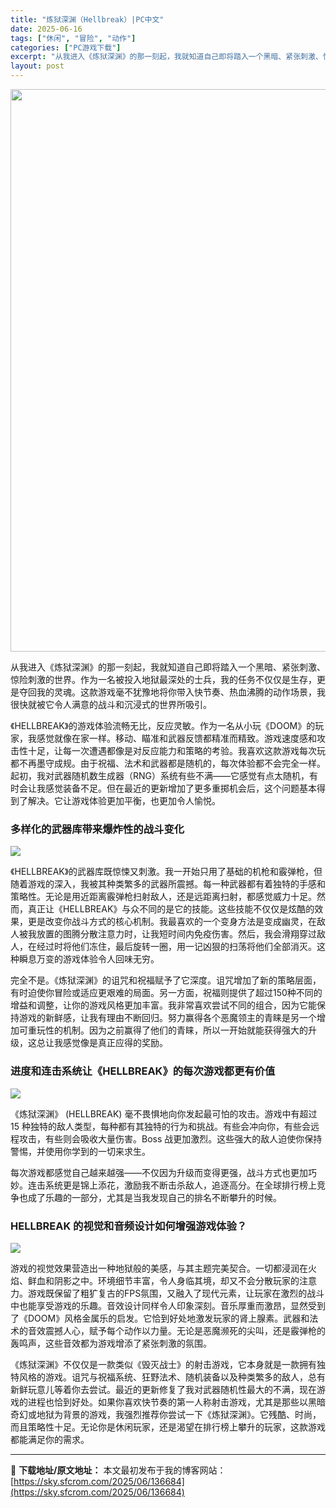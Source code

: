 ```yaml
---
title: "炼狱深渊（Hellbreak）|PC中文"
date: 2025-06-16
tags: ["休闲", "冒险", "动作"]
categories: ["PC游戏下载"]
excerpt: "从我进入《炼狱深渊》的那一刻起，我就知道自己即将踏入一个黑暗、紧张刺激、惊险刺激的世界。作为一名被投入地狱最深处的士兵，我的任务不仅仅是生存，更是夺回我的灵魂。这款游戏毫不犹豫地将你带入快节奏、热血沸腾的动作场景，我很快就被它令人满意的战斗和沉浸式的世界所吸引。 《HELLBREAK》的游戏体验流畅&hellip;"
layout: post
---
```


<img class="aligncenter size-full wp-image-136685" src="https://sky.sfcrom.com/wp-content/uploads/2025/06/2025061609525242.webp" alt="" width="600" height="900" />

从我进入《炼狱深渊》的那一刻起，我就知道自己即将踏入一个黑暗、紧张刺激、惊险刺激的世界。作为一名被投入地狱最深处的士兵，我的任务不仅仅是生存，更是夺回我的灵魂。这款游戏毫不犹豫地将你带入快节奏、热血沸腾的动作场景，我很快就被它令人满意的战斗和沉浸式的世界所吸引。

《HELLBREAK》的游戏体验流畅无比，反应灵敏。作为一名从小玩《DOOM》的玩家，我感觉就像在家一样。移动、瞄准和武器反馈都精准而精致。游戏速度感和攻击性十足，让每一次遭遇都像是对反应能力和策略的考验。我喜欢这款游戏每次玩都不再墨守成规。由于祝福、法术和武器都是随机的，每次体验都不会完全一样。起初，我对武器随机数生成器（RNG）系统有些不满——它感觉有点太随机，有时会让我感觉装备不足。但在最近的更新增加了更多重掷机会后，这个问题基本得到了解决。它让游戏体验更加平衡，也更加令人愉悦。
<h3>多样化的武器库带来爆炸性的战斗变化</h3>
<img src="https://shared.akamai.steamstatic.com/store_item_assets/steam/apps/3043760/2b9518796e3c5e087b74bb64ee5b9cfa6d8feb9a/ss_2b9518796e3c5e087b74bb64ee5b9cfa6d8feb9a.1920x1080.jpg?t=1749836694" />

《HELLBREAK》的武器库既惊悚又刺激。我一开始只用了基础的机枪和霰弹枪，但随着游戏的深入，我被其种类繁多的武器所震撼。每一种武器都有着独特的手感和策略性。无论是用近距离霰弹枪扫射敌人，还是远距离扫射，都感觉威力十足。然而，真正让《HELLBREAK》与众不同的是它的技能。这些技能不仅仅是炫酷的效果，更是改变你战斗方式的核心机制。我最喜欢的一个变身方法是变成幽灵，在敌人被我放置的图腾分散注意力时，让我短时间内免疫伤害。然后，我会滑翔穿过敌人，在经过时将他们冻住，最后旋转一圈，用一记凶狠的扫荡将他们全部消灭。这种瞬息万变的游戏体验令人回味无穷。

完全不是。《炼狱深渊》的诅咒和祝福赋予了它深度。诅咒增加了新的策略层面，有时迫使你冒险或适应更艰难的局面。另一方面，祝福则提供了超过150种不同的增益和调整，让你的游戏风格更加丰富。我非常喜欢尝试不同的组合，因为它能保持游戏的新鲜感，让我有理由不断回归。努力赢得各个恶魔领主的青睐是另一个增加可重玩性的机制。因为之前赢得了他们的青睐，所以一开始就能获得强大的升级，这总让我感觉像是真正应得的奖励。
<h3>进度和连击系统让《HELLBREAK》的每次游戏都更有价值</h3>
<img src="https://shared.akamai.steamstatic.com/store_item_assets/steam/apps/3043760/ss_fbc8e843d3d6ab5ed80b8e380ccea578b952cc39.1920x1080.jpg?t=1749836694" />

《炼狱深渊》 (HELLBREAK) 毫不畏惧地向你发起最可怕的攻击。游戏中有超过 15 种独特的敌人类型，每种都有其独特的行为和挑战。有些会冲向你，有些会远程攻击，有些则会吸收大量伤害。Boss 战更加激烈。这些强大的敌人迫使你保持警惕，并使用你学到的一切来求生。

每次游戏都感觉自己越来越强——不仅因为升级而变得更强，战斗方式也更加巧妙。连击系统更是锦上添花，激励我不断击杀敌人，追逐高分。在全球排行榜上竞争也成了乐趣的一部分，尤其是当我发现自己的排名不断攀升的时候。
<h3>HELLBREAK 的视觉和音频设计如何增强游戏体验？</h3>
<img src="https://shared.akamai.steamstatic.com/store_item_assets/steam/apps/3043760/ss_f79ef99e4a3e7c47b1fa8d989e1b5fe42a9f03cb.1920x1080.jpg?t=1749836694" />

游戏的视觉效果营造出一种地狱般的美感，与其主题完美契合。一切都浸润在火焰、鲜血和阴影之中。环境细节丰富，令人身临其境，却又不会分散玩家的注意力。游戏既保留了粗犷复古的FPS氛围，又融入了现代元素，让玩家在激烈的战斗中也能享受游戏的乐趣。音效设计同样令人印象深刻。音乐厚重而激昂，显然受到了《DOOM》风格金属乐的启发。它恰到好处地激发玩家的肾上腺素。武器和法术的音效震撼人心，赋予每个动作以力量。无论是恶魔濒死的尖叫，还是霰弹枪的轰鸣声，这些音效都为游戏增添了紧张刺激的氛围。

《炼狱深渊》不仅仅是一款类似《毁灭战士》的射击游戏，它本身就是一款拥有独特风格的游戏。诅咒与祝福系统、狂野法术、随机装备以及种类繁多的敌人，总有新鲜玩意儿等着你去尝试。最近的更新修复了我对武器随机性最大的不满，现在游戏的进程也恰到好处。如果你喜欢快节奏的第一人称射击游戏，尤其是那些以黑暗奇幻或地狱为背景的游戏，我强烈推荐你尝试一下《炼狱深渊》。它残酷、时尚，而且策略性十足。无论你是休闲玩家，还是渴望在排行榜上攀升的玩家，这款游戏都能满足你的需求。

---
📖 **下载地址/原文地址：** 本文最初发布于我的博客网站：[https://sky.sfcrom.com/2025/06/136684](https://sky.sfcrom.com/2025/06/136684)
